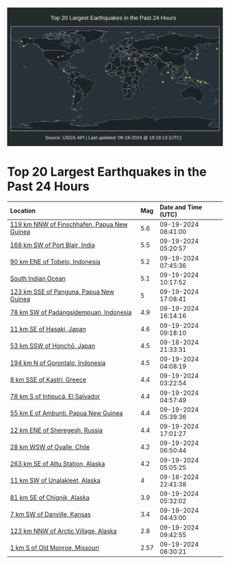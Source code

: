 ![Map](./map.png)

# Top 20 Largest Earthquakes in the Past 24 Hours

| Location | Mag | Date and Time (UTC) |
|:---|:---|:---|
| [119 km NNW of Finschhafen, Papua New Guinea](https://earthquake.usgs.gov/earthquakes/eventpage/us6000nt0l) | 5.6 | 09-19-2024 08:41:00 |
| [168 km SW of Port Blair, India](https://earthquake.usgs.gov/earthquakes/eventpage/us6000nszv) | 5.5 | 09-19-2024 05:20:57 |
| [90 km ENE of Tobelo, Indonesia](https://earthquake.usgs.gov/earthquakes/eventpage/us6000nt0c) | 5.2 | 09-19-2024 07:45:36 |
| [South Indian Ocean](https://earthquake.usgs.gov/earthquakes/eventpage/us6000nt14) | 5.1 | 09-19-2024 10:17:52 |
| [123 km SSE of Panguna, Papua New Guinea](https://earthquake.usgs.gov/earthquakes/eventpage/us6000nt3e) | 5 | 09-19-2024 17:08:41 |
| [78 km SW of Padangsidempuan, Indonesia](https://earthquake.usgs.gov/earthquakes/eventpage/us6000nt31) | 4.9 | 09-19-2024 16:14:16 |
| [11 km SE of Hasaki, Japan](https://earthquake.usgs.gov/earthquakes/eventpage/us6000nt0t) | 4.6 | 09-19-2024 09:18:10 |
| [53 km SSW of Honchō, Japan](https://earthquake.usgs.gov/earthquakes/eventpage/us6000nsyq) | 4.5 | 09-18-2024 21:33:31 |
| [194 km N of Gorontalo, Indonesia](https://earthquake.usgs.gov/earthquakes/eventpage/us6000nszk) | 4.5 | 09-19-2024 04:08:19 |
| [8 km SSE of Kastrí, Greece](https://earthquake.usgs.gov/earthquakes/eventpage/us6000nszh) | 4.4 | 09-19-2024 03:22:54 |
| [78 km S of Intipucá, El Salvador](https://earthquake.usgs.gov/earthquakes/eventpage/us6000nszm) | 4.4 | 09-19-2024 04:57:49 |
| [55 km E of Ambunti, Papua New Guinea](https://earthquake.usgs.gov/earthquakes/eventpage/us6000nt01) | 4.4 | 09-19-2024 05:39:36 |
| [12 km ENE of Sheregesh, Russia](https://earthquake.usgs.gov/earthquakes/eventpage/us6000nt3c) | 4.4 | 09-19-2024 17:01:27 |
| [28 km WSW of Ovalle, Chile](https://earthquake.usgs.gov/earthquakes/eventpage/us6000nt07) | 4.2 | 09-19-2024 06:50:44 |
| [263 km SE of Attu Station, Alaska](https://earthquake.usgs.gov/earthquakes/eventpage/us6000nszu) | 4.2 | 09-19-2024 05:05:25 |
| [11 km SW of Unalakleet, Alaska](https://earthquake.usgs.gov/earthquakes/eventpage/ak024c1o5cn6) | 4 | 09-18-2024 22:41:38 |
| [81 km SE of Chignik, Alaska](https://earthquake.usgs.gov/earthquakes/eventpage/ak024c31ib0y) | 3.9 | 09-19-2024 05:32:02 |
| [7 km SW of Danville, Kansas](https://earthquake.usgs.gov/earthquakes/eventpage/us6000nszl) | 3.4 | 09-19-2024 04:43:00 |
| [123 km NNW of Arctic Village, Alaska](https://earthquake.usgs.gov/earthquakes/eventpage/ak024c33yand) | 2.8 | 09-19-2024 09:42:55 |
| [1 km S of Old Monroe, Missouri](https://earthquake.usgs.gov/earthquakes/eventpage/nm60591281) | 2.57 | 09-19-2024 08:30:21 |
